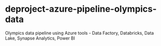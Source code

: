 # deproject-azure-pipeline-olympics-data
Olympics data pipeline using Azure tools - Data Factory, Databricks, Data Lake, Synapse Analytics, Power BI
